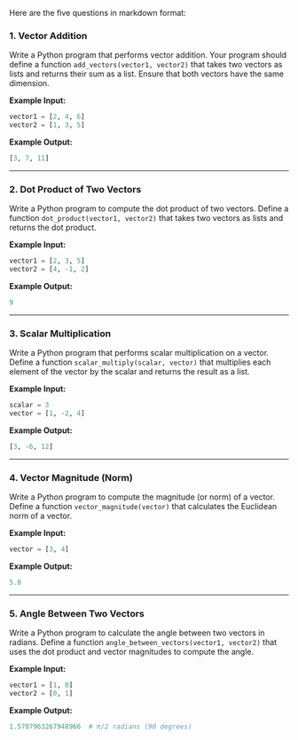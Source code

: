 Here are the five questions in markdown format:

### 1. Vector Addition

Write a Python program that performs vector addition. Your program should define a function `add_vectors(vector1, vector2)` that takes two vectors as lists and returns their sum as a list. Ensure that both vectors have the same dimension.

**Example Input:**
```python
vector1 = [2, 4, 6]
vector2 = [1, 3, 5]
```

**Example Output:**
```python
[3, 7, 11]
```

---

### 2. Dot Product of Two Vectors

Write a Python program to compute the dot product of two vectors. Define a function `dot_product(vector1, vector2)` that takes two vectors as lists and returns the dot product.

**Example Input:**
```python
vector1 = [2, 3, 5]
vector2 = [4, -1, 2]
```

**Example Output:**
```python
9
```

---

### 3. Scalar Multiplication

Write a Python program that performs scalar multiplication on a vector. Define a function `scalar_multiply(scalar, vector)` that multiplies each element of the vector by the scalar and returns the result as a list.

**Example Input:**
```python
scalar = 3
vector = [1, -2, 4]
```

**Example Output:**
```python
[3, -6, 12]
```

---

### 4. Vector Magnitude (Norm)

Write a Python program to compute the magnitude (or norm) of a vector. Define a function `vector_magnitude(vector)` that calculates the Euclidean norm of a vector.

**Example Input:**
```python
vector = [3, 4]
```

**Example Output:**
```python
5.0
```

---

### 5. Angle Between Two Vectors

Write a Python program to calculate the angle between two vectors in radians. Define a function `angle_between_vectors(vector1, vector2)` that uses the dot product and vector magnitudes to compute the angle.

**Example Input:**
```python
vector1 = [1, 0]
vector2 = [0, 1]
```

**Example Output:**
```python
1.5707963267948966  # π/2 radians (90 degrees)
```
